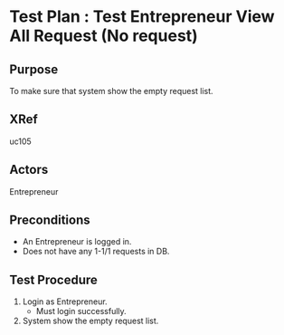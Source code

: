 Test Plan : Test Entrepreneur View All Request (No request)
===========================================================

## Purpose

To make sure that system show the empty request list.

## XRef

uc105

## Actors

Entrepreneur

## Preconditions

* An Entrepreneur is logged in.
* Does not have any 1-1/1 requests in DB.

## Test Procedure

1. Login as Entrepreneur.
	* Must login successfully.
2. System show the empty request list.
